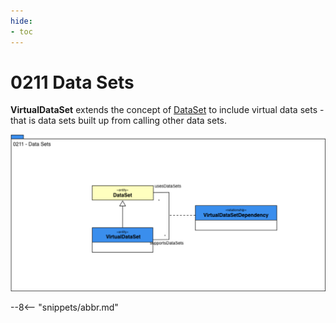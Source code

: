 ```yaml
---
hide:
- toc
---
```


<!-- SPDX-License-Identifier: CC-BY-4.0 -->
<!-- Copyright Contributors to the ODPi Egeria project. -->

# 0211 Data Sets

**VirtualDataSet** extends the concept of [DataSet](0010-Base-Model.md) to include
virtual data sets - that is data sets built up from calling other data sets.

![UML](0211-Data-Sets.svg)

--8<-- "snippets/abbr.md"